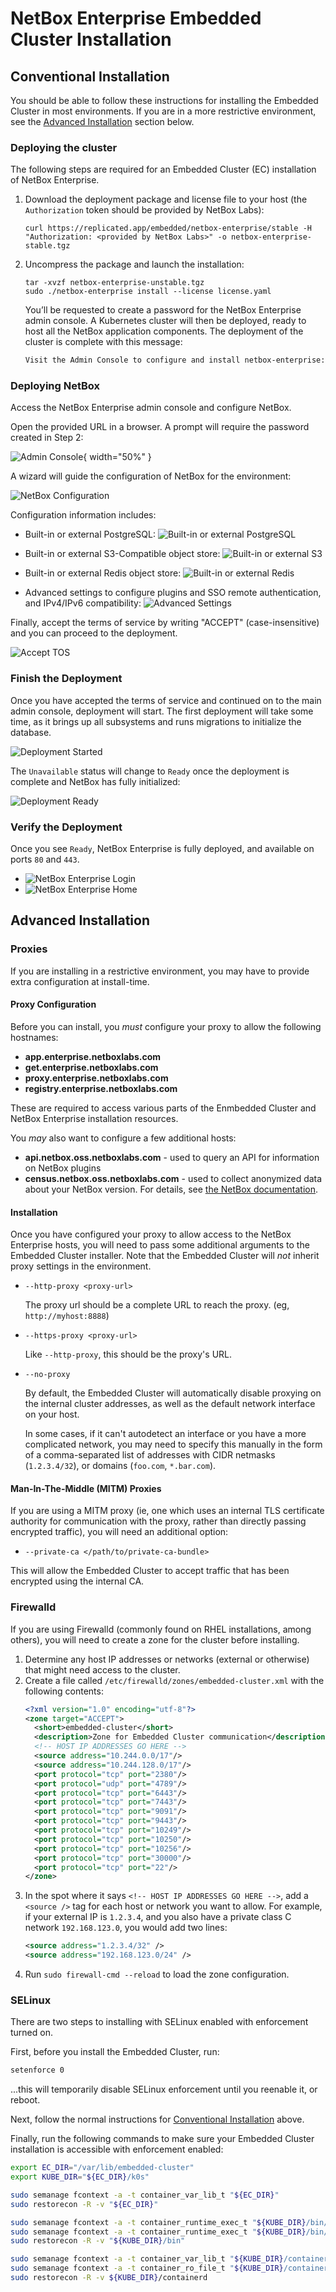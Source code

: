 # NetBox Enterprise Embedded Cluster Installation

## Conventional Installation

You should be able to follow these instructions for installing the Embedded Cluster in most environments.
If you are in a more restrictive environment, see the [Advanced Installation](#advanced-installation) section below.

### Deploying the cluster

The following steps are required for an Embedded Cluster (EC) installation of NetBox Enterprise.

1. Download the deployment package and license file to your host (the `Authorization` token should be provided by NetBox Labs):

   ```
   curl https://replicated.app/embedded/netbox-enterprise/stable -H "Authorization: <provided by NetBox Labs>" -o netbox-enterprise-stable.tgz
   ```
2. Uncompress the package and launch the installation:

   ```
   tar -xvzf netbox-enterprise-unstable.tgz
   sudo ./netbox-enterprise install --license license.yaml
   ```

   You’ll be requested to create a password for the NetBox Enterprise admin console. A Kubernetes cluster will then be deployed, ready to host all the NetBox application components. The deployment of the cluster is complete with this message:

   ```{.bash .no-copy} 
   Visit the Admin Console to configure and install netbox-enterprise: http://my.netbox-enterprise.host:30000
   ```

### Deploying NetBox

Access the NetBox Enterprise admin console and configure NetBox.

Open the provided URL in a browser. A prompt will require the password created in Step 2:

![Admin Console](../images/netbox-enterprise/admin-console.png){ width="50%" }

A wizard will guide the configuration of NetBox for the environment:

![NetBox Configuration](../images/netbox-enterprise/configure-netbox-enterprise.png)

Configuration information includes:

- Built-in or external PostgreSQL:
  ![Built-in or external PostgreSQL](../images/netbox-enterprise/netbox-enterprise-postgres.png)

- Built-in or external S3-Compatible object store:
  ![Built-in or external S3](../images/netbox-enterprise/netbox-enterprise-s3.png)

- Built-in or external Redis object store:
  ![Built-in or external Redis](../images/netbox-enterprise/netbox-enterprise-redis.png)

- Advanced settings to configure plugins and SSO remote authentication, and IPv4/IPv6 compatibility:
  ![Advanced Settings](../images/netbox-enterprise/netbox-enterprise-advanced.png)

Finally, accept the terms of service by writing "ACCEPT" (case-insensitive) and you can proceed to the deployment.

![Accept TOS](../images/netbox-enterprise/netbox-enterprise-accept-tos.png)

### Finish the Deployment

Once you have accepted the terms of service and continued on to the main admin console, deployment will start.
The first deployment will take some time, as it brings up all subsystems and runs migrations to initialize the database.

![Deployment Started](../images/netbox-enterprise/netbox-enterprise-deploy.png)

The `Unavailable` status will change to `Ready` once the deployment is complete and NetBox has fully initialized:

![Deployment Ready](../images/netbox-enterprise/netbox-enterprise-ready.png)

### Verify the Deployment

Once you see `Ready`, NetBox Enterprise is fully deployed, and available on ports `80` and `443`.

- ![NetBox Enterprise Login](../images/netbox-enterprise/netbox-enterprise-login.png)
- ![NetBox Enterprise Home](../images/netbox-enterprise/netbox-enterprise-app-home.png)

## Advanced Installation

### Proxies

If you are installing in a restrictive environment, you may have to provide extra configuration at install-time.

#### Proxy Configuration

Before you can install, you _must_ configure your proxy to allow the following hostnames:

* **app.enterprise.netboxlabs.com**
* **get.enterprise.netboxlabs.com**
* **proxy.enterprise.netboxlabs.com**
* **registry.enterprise.netboxlabs.com**

These are required to access various parts of the Enmbedded Cluster and NetBox Enterprise installation resources.

You _may_ also want to configure a few additional hosts:

* **api.netbox.oss.netboxlabs.com** - used to query an API for information on NetBox plugins
* **census.netbox.oss.netboxlabs.com** - used to collect anonymized data about your NetBox version. For details, see [the NetBox documentation](https://netboxlabs.com/docs/netbox/en/stable/configuration/miscellaneous/#census_reporting_enabled).

#### Installation

Once you have configured your proxy to allow access to the NetBox Enterprise hosts, you will need to pass some additional arguments to the Embedded Cluster installer.
Note that the Embedded Cluster will _not_ inherit proxy settings in the environment.

* `--http-proxy <proxy-url>`
  
  The proxy url should be a complete URL to reach the proxy. (eg, `http://myhost:8888`)
* `--https-proxy <proxy-url>`

  Like `--http-proxy`, this should be the proxy's URL.
* `--no-proxy`

  By default, the Embedded Cluster will automatically disable proxying on the internal cluster addresses, as well as the default network interface on your host.
  
  In some cases, if it can't autodetect an interface or you have a more complicated network, you may need to specify this manually in the form of a comma-separated list of addresses with CIDR netmasks (`1.2.3.4/32`), or domains (`foo.com`, `*.bar.com`).

#### Man-In-The-Middle (MITM) Proxies

If you are using a MITM proxy (ie, one which uses an internal TLS certificate authority for communication with the proxy, rather than directly passing encrypted traffic), you will need an additional option:

* `--private-ca </path/to/private-ca-bundle>`

This will allow the Embedded Cluster to accept traffic that has been encrypted using the internal CA.

### Firewalld

If you are using Firewalld (commonly found on RHEL installations, among others), you will need to create a zone for the cluster before installing.

1. Determine any host IP addresses or networks (external or otherwise) that might need access to the cluster.
2. Create a file called `/etc/firewalld/zones/embedded-cluster.xml` with the following contents:
   ```xml
   <?xml version="1.0" encoding="utf-8"?>
   <zone target="ACCEPT">
     <short>embedded-cluster</short>
     <description>Zone for Embedded Cluster communication</description>
     <!-- HOST IP ADDRESSES GO HERE -->
     <source address="10.244.0.0/17"/>
     <source address="10.244.128.0/17"/>
     <port protocol="tcp" port="2380"/>
     <port protocol="udp" port="4789"/>
     <port protocol="tcp" port="6443"/>
     <port protocol="tcp" port="7443"/>
     <port protocol="tcp" port="9091"/>
     <port protocol="tcp" port="9443"/>
     <port protocol="tcp" port="10249"/>
     <port protocol="tcp" port="10250"/>
     <port protocol="tcp" port="10256"/>
     <port protocol="tcp" port="30000"/>
     <port protocol="tcp" port="22"/>
   </zone>
   ```
3. In the spot where it says `<!-- HOST IP ADDRESSES GO HERE -->`, add a `<source />` tag for each host or network you want to allow.
   For example, if your external IP is `1.2.3.4`, and you also have a private class C network `192.168.123.0`, you would add two lines:
   ```xml
   <source address="1.2.3.4/32" />
   <source address="192.168.123.0/24" />
   ```
4. Run `sudo firewall-cmd --reload` to load the zone configuration.

### SELinux

There are two steps to installing with SELinux enabled with enforcement turned on.

First, before you install the Embedded Cluster, run:
```bash
setenforce 0
```

...this will temporarily disable SELinux enforcement until you reenable it, or reboot.

Next, follow the normal instructions for [Conventional Installation](#conventional-installation) above.

Finally, run the following commands to make sure your Embedded Cluster installation is accessible with enforcement enabled:

```bash
export EC_DIR="/var/lib/embedded-cluster"
export KUBE_DIR="${EC_DIR}/k0s"

sudo semanage fcontext -a -t container_var_lib_t "${EC_DIR}"
sudo restorecon -R -v "${EC_DIR}"

sudo semanage fcontext -a -t container_runtime_exec_t "${KUBE_DIR}/bin/containerd.*"
sudo semanage fcontext -a -t container_runtime_exec_t "${KUBE_DIR}/bin/runc"
sudo restorecon -R -v "${KUBE_DIR}/bin"

sudo semanage fcontext -a -t container_var_lib_t "${KUBE_DIR}/containerd(/.*)?"
sudo semanage fcontext -a -t container_ro_file_t "${KUBE_DIR}/containerd/io.containerd.snapshotter.*/snapshots(/.*)?"
sudo restorecon -R -v ${KUBE_DIR}/containerd
```